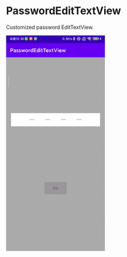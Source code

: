 # PasswordEditTextView

Customized password EditTextView.   

<img width="270" height="585" src="https://github.com/HyejeanMOON/PasswordEditTextView/blob/main/screenshot.gif"/>
